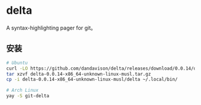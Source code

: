 # delta

A syntax-highlighting pager for git。

## 安装

```sh
# Ubuntu
curl -LO https://github.com/dandavison/delta/releases/download/0.0.14/delta-0.0.14-x86_64-unknown-linux-musl.tar.gz
tar xzvf delta-0.0.14-x86_64-unknown-linux-musl.tar.gz
cp -i delta-0.0.14-x86_64-unknown-linux-musl/delta ~/.local/bin/

# Arch Linux
yay -S git-delta
```

